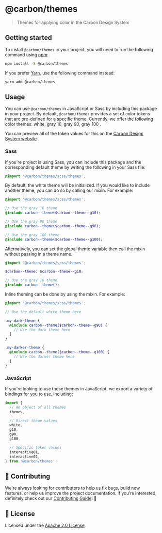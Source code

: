 # @carbon/themes

> Themes for applying color in the Carbon Design System

## Getting started

To install `@carbon/themes` in your project, you will need to run the following
command using [npm](https://www.npmjs.com/):

```bash
npm install -S @carbon/themes
```

If you prefer [Yarn](https://yarnpkg.com/en/), use the following command
instead:

```bash
yarn add @carbon/themes
```

## Usage

You can use `@carbon/themes` in JavaScript or Sass by including this package in
your project. By default, `@carbon/themes` provides a set of color tokens that
are pre-defined for a specific theme. Currently, we offer the following color
themes: white, gray 10, gray 90, gray 100 .

You can preview all of the token values for this on the
[Carbon Design System website](https://www.carbondesignsystem.com/guidelines/color/usage)
.

### Sass

If you're project is using Sass, you can include this package and the
corresponding default theme by writing the following in your Sass file:

```scss
@import '@carbon/themes/scss/themes';
```

By default, the white theme will be initialized. If you would like to include
another theme, you can do so by calling our mixin. For example:

```scss
@import '@carbon/themes/scss/themes';

// Use the gray 10 theme
@include carbon--theme($carbon--theme--g10);

// Use the gray 90 theme
@include carbon--theme($carbon--theme--g90);

// Use the gray 100 theme
@include carbon--theme($carbon--theme--g100);
```

Alternatively, you can set the global theme variable then call the mixin without
passing in a theme name.

```scss
@import '@carbon/themes/scss/themes';

$carbon--theme: $carbon--theme--g10;

// Use the gray 10 theme
@include carbon--theme();
```

Inline theming can be done by using the mixin. For example:

```scss
@import '@carbon/themes/scss/themes';

// Use the default white theme here

.my-dark-theme {
  @include carbon--theme($carbon--theme--g90) {
    // Use the dark theme here
  }
}

.my-darker-theme {
  @include carbon--theme($carbon--theme--g100) {
    // Use the darker theme here
  }
}
```

### JavaScript

If you're looking to use these themes in JavaScript, we export a variety of
bindings for you to use, including:

```js
import {
  // An object of all themes
  themes,

  // Direct theme values
  white,
  g10,
  g90,
  g100,

  // Specific token values
  interactive01,
  interactive02,
} from '@carbon/themes';
```

## 🙌 Contributing

We're always looking for contributors to help us fix bugs, build new features,
or help us improve the project documentation. If you're interested, definitely
check out our [Contributing Guide](/.github/CONTRIBUTING.md)! 👀

## 📝 License

Licensed under the [Apache 2.0 License](/LICENSE).
